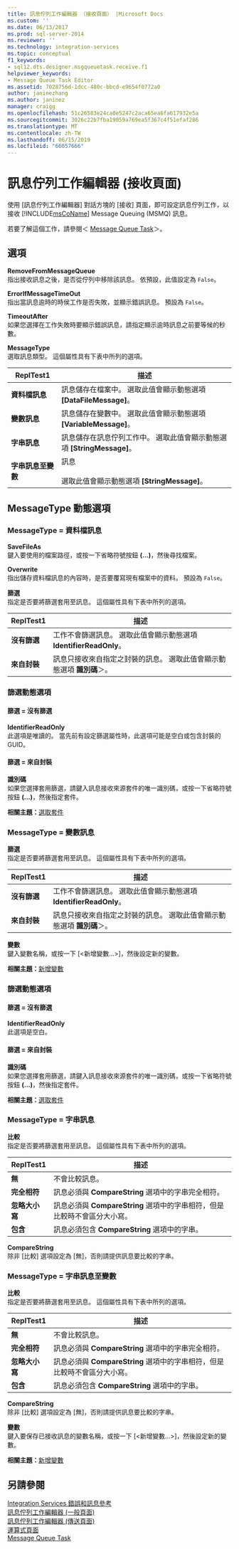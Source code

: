 ```yaml
---
title: 訊息佇列工作編輯器 （接收頁面） |Microsoft Docs
ms.custom: ''
ms.date: 06/13/2017
ms.prod: sql-server-2014
ms.reviewer: ''
ms.technology: integration-services
ms.topic: conceptual
f1_keywords:
- sql12.dts.designer.msgqueuetask.receive.f1
helpviewer_keywords:
- Message Queue Task Editor
ms.assetid: 7028756d-1dcc-480c-bbcd-e9654f0772a0
author: janinezhang
ms.author: janinez
manager: craigg
ms.openlocfilehash: 51c26583e24ca0e5247c2aca65ea6fa617932e5a
ms.sourcegitcommit: 3026c22b7fba19059a769ea5f367c4f51efaf286
ms.translationtype: MT
ms.contentlocale: zh-TW
ms.lasthandoff: 06/15/2019
ms.locfileid: "66057666"
---
```

# <a name="message-queue-task-editor-receive-page"></a>訊息佇列工作編輯器 (接收頁面)
  使用 [訊息佇列工作編輯器] 對話方塊的 [接收] 頁面，即可設定訊息佇列工作，以接收 [!INCLUDE[msCoName](../includes/msconame-md.md)] Message Queuing (MSMQ) 訊息。  
  
 若要了解這個工作，請參閱＜ [Message Queue Task](control-flow/message-queue-task.md)＞。  
  
## <a name="options"></a>選項  
 **RemoveFromMessageQueue**  
 指出接收訊息之後，是否從佇列中移除該訊息。 依預設，此值設定為 `False`。  
  
 **ErrorIfMessageTimeOut**  
 指出當訊息逾時的時侯工作是否失敗，並顯示錯誤訊息。 預設為 `False`。  
  
 **TimeoutAfter**  
 如果您選擇在工作失敗時要顯示錯誤訊息，請指定顯示逾時訊息之前要等候的秒數。  
  
 **MessageType**  
 選取訊息類型。 這個屬性具有下表中所列的選項。  
  
|ReplTest1|描述|  
|-----------|-----------------|  
|**資料檔訊息**|訊息儲存在檔案中。 選取此值會顯示動態選項 **[DataFileMessage]**。|  
|**變數訊息**|訊息儲存在變數中。 選取此值會顯示動態選項 **[VariableMessage]**。|  
|**字串訊息**|訊息儲存在訊息佇列工作中。 選取此值會顯示動態選項 **[StringMessage]**。|  
|**字串訊息至變數**|訊息<br /><br /> 選取此值會顯示動態選項 **[StringMessage]**。|  
  
## <a name="messagetype-dynamic-options"></a>MessageType 動態選項  
  
### <a name="messagetype--data-file-message"></a>MessageType = 資料檔訊息  
 **SaveFileAs**  
 鍵入要使用的檔案路徑，或按一下省略符號按鈕 **(...)**，然後尋找檔案。  
  
 **Overwrite**  
 指出儲存資料檔訊息的內容時，是否要覆寫現有檔案中的資料。 預設為 `False`。  
  
 **篩選**  
 指定是否要將篩選套用至訊息。 這個屬性具有下表中所列的選項。  
  
|ReplTest1|描述|  
|-----------|-----------------|  
|**沒有篩選**|工作不會篩選訊息。 選取此值會顯示動態選項 **IdentifierReadOnly**。|  
|**來自封裝**|訊息只接收來自指定之封裝的訊息。 選取此值會顯示動態選項 **識別碼**＞。|  
  
### <a name="filter-dynamic-options"></a>篩選動態選項  
  
#### <a name="filter--no-filter"></a>篩選 = 沒有篩選  
 **IdentifierReadOnly**  
 此選項是唯讀的。 當先前有設定篩選屬性時，此選項可能是空白或包含封裝的 GUID。  
  
#### <a name="filter--from-package"></a>篩選 = 來自封裝  
 **識別碼**  
 如果您選擇套用篩選，請鍵入訊息接收來源套件的唯一識別碼，或按一下省略符號按鈕 **(...)**，然後指定套件。  
  
 **相關主題：**[選取套件](control-flow/select-a-package.md)  
  
### <a name="messagetype--variable-message"></a>MessageType = 變數訊息  
 **篩選**  
 指定是否要將篩選套用至訊息。 這個屬性具有下表中所列的選項。  
  
|ReplTest1|描述|  
|-----------|-----------------|  
|**沒有篩選**|工作不會篩選訊息。 選取此值會顯示動態選項 **IdentifierReadOnly**。|  
|**來自封裝**|訊息只接收來自指定之封裝的訊息。 選取此值會顯示動態選項 **識別碼**＞。|  
  
 **變數**  
 鍵入變數名稱，或按一下 [\<新增變數…>]，然後設定新的變數。  
  
 **相關主題：**[新增變數](../../2014/integration-services/add-variable.md)  
  
### <a name="filter-dynamic-options"></a>篩選動態選項  
  
#### <a name="filter--no-filter"></a>篩選 = 沒有篩選  
 **IdentifierReadOnly**  
 此選項是空白。  
  
#### <a name="filter--from-package"></a>篩選 = 來自封裝  
 **識別碼**  
 如果您選擇套用篩選，請鍵入訊息接收來源套件的唯一識別碼，或按一下省略符號按鈕 **(...)**，然後指定套件。  
  
 **相關主題：**[選取套件](control-flow/select-a-package.md)  
  
### <a name="messagetype--string-message"></a>MessageType = 字串訊息  
 **比較**  
 指定是否要將篩選套用至訊息。 這個屬性具有下表中所列的選項。  
  
|ReplTest1|描述|  
|-----------|-----------------|  
|**無**|不會比較訊息。|  
|**完全相符**|訊息必須與 **CompareString** 選項中的字串完全相符。|  
|**忽略大小寫**|訊息必須與 **CompareString** 選項中的字串相符，但是比較時不會區分大小寫。|  
|**包含**|訊息必須包含 **CompareString** 選項中的字串。|  
  
 **CompareString**  
 除非 [比較] 選項設定為 [無]，否則請提供訊息要比較的字串。  
  
### <a name="messagetype--string-message-to-variable"></a>MessageType = 字串訊息至變數  
 **比較**  
 指定是否要將篩選套用至訊息。 這個屬性具有下表中所列的選項。  
  
|ReplTest1|描述|  
|-----------|-----------------|  
|**無**|不會比較訊息。|  
|**完全相符**|訊息必須與 **CompareString** 選項中的字串完全相符。|  
|**忽略大小寫**|訊息必須與 **CompareString** 選項中的字串相符，但是比較時不會區分大小寫。|  
|**包含**|訊息必須包含 **CompareString** 選項中的字串。|  
  
 **CompareString**  
 除非 [比較] 選項設定為 [無]，否則請提供訊息要比較的字串。  
  
 **變數**  
 鍵入要保存已接收訊息的變數名稱，或按一下 [\<新增變數…>]，然後設定新的變數。  
  
 **相關主題：**[新增變數](../../2014/integration-services/add-variable.md)  
  
## <a name="see-also"></a>另請參閱  
 [Integration Services 錯誤和訊息參考](../../2014/integration-services/integration-services-error-and-message-reference.md)   
 [訊息佇列工作編輯器 &#40;一般頁面&#41;](general-page-of-integration-services-designers-options.md)   
 [訊息佇列工作編輯器 &#40;傳送頁面&#41;](../../2014/integration-services/message-queue-task-editor-send-page.md)   
 [運算式頁面](expressions/expressions-page.md)   
 [Message Queue Task](control-flow/message-queue-task.md)  
  
  
